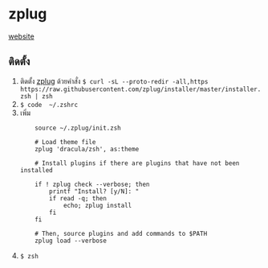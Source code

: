 # zplug

[website](https://github.com/zplug/zplug)

## ติดตั้ง

1. ติดตั้ง [zplug](https://github.com/zplug/zplug) ด้วยคำสั่ง `$ curl -sL --proto-redir -all,https https://raw.githubusercontent.com/zplug/installer/master/installer.zsh | zsh`
2. `$ code  ~/.zshrc`
3. เพิ่ม
    ```.zshrc
        source ~/.zplug/init.zsh

        # Load theme file
        zplug 'dracula/zsh', as:theme

        # Install plugins if there are plugins that have not been installed
        
        if ! zplug check --verbose; then
            printf "Install? [y/N]: "
            if read -q; then
                echo; zplug install
            fi
        fi

        # Then, source plugins and add commands to $PATH
        zplug load --verbose
    ```
4. `$ zsh`
